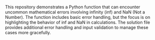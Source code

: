 This repository demonstrates a Python function that can encounter uncommon mathematical errors involving infinity (inf) and NaN (Not a Number).  The function includes basic error handling, but the focus is on highlighting the behavior of inf and NaN in calculations.  The solution file provides additional error handling and input validation to manage these cases more gracefully.